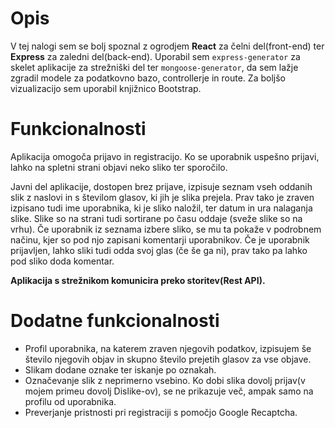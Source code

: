 # Opis
V tej nalogi sem se bolj spoznal z ogrodjem **React** za čelni del(front-end) ter **Express** za zaledni del(back-end). Uporabil sem `express-generator` za skelet aplikacije za strežniški del ter `mongoose-generator`, da sem lažje zgradil modele za podatkovno bazo, controllerje in route. Za boljšo vizualizacijo sem uporabil knjižnico Bootstrap.

# Funkcionalnosti
Aplikacija omogoča prijavo in registracijo. Ko se uporabnik uspešno prijavi, lahko na spletni strani objavi neko sliko ter sporočilo.

Javni del aplikacije, dostopen brez prijave, izpisuje seznam vseh oddanih slik z naslovi in s številom glasov, ki jih je slika prejela. Prav tako je zraven izpisano tudi ime uporabnika, ki je sliko naložil, ter datum in ura nalaganja slike. Slike so na strani tudi sortirane po času oddaje (sveže slike so na vrhu). Če uporabnik iz seznama izbere sliko, se mu ta pokaže v podrobnem načinu, kjer so pod njo zapisani komentarji uporabnikov. Če je uporabnik prijavljen, lahko sliki tudi odda svoj glas (če še ga ni), prav tako pa lahko pod sliko doda komentar.

**Aplikacija s strežnikom komunicira preko storitev(Rest API).**

# Dodatne funkcionalnosti

- Profil uporabnika, na katerem zraven njegovih podatkov, izpisujem še število njegovih objav in skupno število prejetih glasov za vse objave.
- Slikam dodane oznake ter iskanje po oznakah.
- Označevanje slik z neprimerno vsebino. Ko dobi slika dovolj prijav(v mojem primeu dovolj Dislike-ov), se ne prikazuje več, ampak samo na profilu od uporabnika.
- Preverjanje pristnosti pri registraciji s pomočjo Google Recaptcha. 
